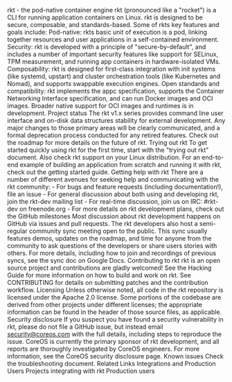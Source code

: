 rkt - the pod-native container engine rkt (pronounced like a "rocket") is a CLI for running application containers on Linux. rkt is designed to be secure, composable, and standards-based. Some of rkts key features and goals include: Pod-native: rkts basic unit of execution is a pod, linking together resources and user applications in a self-contained environment. Security: rkt is developed with a principle of "secure-by-default", and includes a number of important security features like support for SELinux, TPM measurement, and running app containers in hardware-isolated VMs. Composability: rkt is designed for first-class integration with init systems (like systemd, upstart) and cluster orchestration tools (like Kubernetes and Nomad), and supports swappable execution engines. Open standards and compatibility: rkt implements the appc specification, supports the Container Networking Interface specification, and can run Docker images and OCI images. Broader native support for OCI images and runtimes is in development. Project status The rkt v1.x series provides command line user interface and on-disk data structures stability for external development. Any major changes to those primary areas will be clearly communicated, and a formal deprecation process conducted for any retired features. Check out the roadmap for more details on the future of rkt. Trying out rkt To get started quickly using rkt for the first time, start with the "trying out rkt" document. Also check rkt support on your Linux distribution. For an end-to-end example of building an application from scratch and running it with rkt, check out the getting started guide. Getting help with rkt There are a number of different avenues for seeking help and communicating with the rkt community: - For bugs and feature requests (including documentation!), file an issue - For general discussion about both using and developing rkt, join the rkt-dev mailing list - For real-time discussion, join us on IRC: #rkt-dev on freenode.org - For more details on rkt development plans, check out the GitHub milestones Most discussion about rkt development happens on GitHub via issues and pull requests. The rkt developers also host a semi-regular community sync meeting open to the public. This sync usually features demos, updates on the roadmap, and time for anyone from the community to ask questions of the developers or share users stories with others. For more details, including how to join and recordings of previous syncs, see the sync doc on Google Docs. Contributing to rkt rkt is an open source project and contributions are gladly welcomed! See the Hacking Guide for more information on how to build and work on rkt. See CONTRIBUTING for details on submitting patches and the contribution workflow. Licensing Unless otherwise noted, all code in the rkt repository is licensed under the Apache 2.0 license. Some portions of the codebase are derived from other projects under different licenses; the appropriate information can be found in the header of those source files, as applicable. Security disclosure If you suspect you have found a security vulnerability in rkt, please do not file a GitHub issue, but instead email security@coreos.com with the full details, including steps to reproduce the issue. CoreOS is currently the primary sponsor of rkt development, and all reports are thoroughly investigated by CoreOS engineers. For more information, see the CoreOS security disclosure page. Known issues Check the troubleshooting document. Related Links Integrations and Production Users Projects integrating with rkt Production users